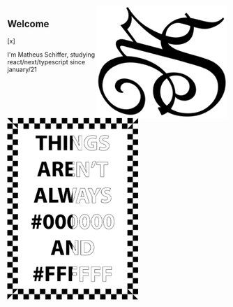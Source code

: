   <img src="MSlogo.svg" min-width="300px" max-width="300px" width="300px" align="right" alt="MS Logo">

<h2 alt="welcome" justify-text="space-around">Welcome</h2>
[x] <p alt="greetingText"> I'm Matheus Schiffer, studying react/next/typescript since january/21</p>

<img src="black-and-white.svg" min-width="300px" max-width="300px" width="300px" align="bottom" alt="Black'n'white">
